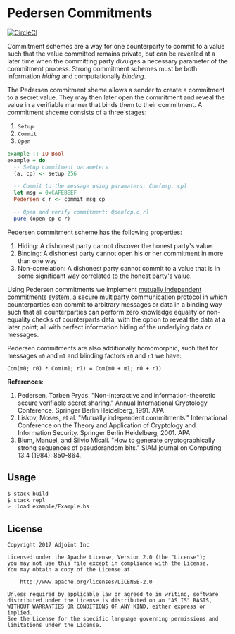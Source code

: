 Pedersen Commitments
====================

[![CircleCI](https://circleci.com/gh/adjoint-io/pedersen-commitment.svg?style=svg&circle-token=35a75a2815badbfcb8ed604037cff3203b848bd2)](https://circleci.com/gh/adjoint-io/pedersen-commitment)

Commitment schemes are a way for one counterparty to commit to a value such that
the value committed remains private, but can be revealed at a later time when
the committing party divulges a necessary parameter of the commitment process.
Strong commitment schemes must be both information *hiding* and computationally
*binding*.

The Pedersen commitment sheme allows a sender to create a commitment to a secret
value. They may then later open the commitment and reveal the value in a
verifiable manner that binds them to their commitment. A commitment shceme
consists of a three stages:

1. `Setup`
2. `Commit`
3. `Open`

```haskell
example :: IO Bool
example = do
  -- Setup commitment parameters
  (a, cp) <- setup 256 

  -- Commit to the message using paramaters: Com(msg, cp)
  let msg = 0xCAFEBEEF
  Pedersen c r <- commit msg cp

  -- Open and verify commitment: Open(cp,c,r)
  pure (open cp c r)
```

Pedersen commitment scheme has the following properties:

1. Hiding: A dishonest party cannot discover the honest party's value.
2. Binding: A dishonest party cannot open his or her commitment in more than one way
3. Non-correlation: A dishonest party cannot commit to a value that is in some
   significant way correlated to the honest party's value.

Using Pedersen commitments we implement [mutually independent
commitments](https://www.iacr.org/archive/asiacrypt2001/22480387.pdf) system, a secure
multiparty communication protocol in which counterparties can commit to
arbitrary messages or data in a binding way such that all counterparties can
perform zero knowledge equality or non-equality checks of counterparts data,
with the option to reveal the data at a later point; all with perfect
information hiding of the underlying data or messages.

Pedersen commitments are also additionally homomorphic, such that for messages
`m0` and `m1` and blinding factors `r0` and `r1` we have:

```
Com(m0; r0) * Com(m1; r1) = Com(m0 + m1; r0 + r1)
```

**References**:

1. Pedersen, Torben Pryds. "Non-interactive and information-theoretic secure verifiable secret sharing." Annual International Cryptology Conference. Springer Berlin Heidelberg, 1991.  APA	
2. Liskov, Moses, et al. "Mutually independent commitments." International Conference on the Theory and Application of Cryptology and Information Security. Springer Berlin Heidelberg, 2001.  APA	
3. Blum, Manuel, and Silvio Micali. "How to generate cryptographically strong sequences of pseudorandom bits." SIAM journal on Computing 13.4 (1984): 850-864.

Usage
-----

```bash
$ stack build
$ stack repl
> :load example/Example.hs
```

License
-------

```
Copyright 2017 Adjoint Inc

Licensed under the Apache License, Version 2.0 (the "License");
you may not use this file except in compliance with the License.
You may obtain a copy of the License at

    http://www.apache.org/licenses/LICENSE-2.0

Unless required by applicable law or agreed to in writing, software
distributed under the License is distributed on an "AS IS" BASIS,
WITHOUT WARRANTIES OR CONDITIONS OF ANY KIND, either express or implied.
See the License for the specific language governing permissions and
limitations under the License.
```

